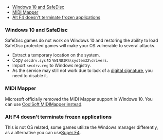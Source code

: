 * [Windows 10 and SafeDisc](#windows-10-and-safedisc)
* [MIDI Mapper](#midi-mapper)
* [Alt F4 doesn't terminate frozen applications](#alt-f4-doesnt-terminate-frozen-applications)

### Windows 10 and SafeDisc

SafeDisc games do not work on Windows 10 and restoring the ability to load SafeDisc protected games will make your OS vulnerable to several attacks.

* Extract a temporary location on the system.
* Copy `secdrv.sys` to `%WINDIR%\system32\drivers`.
* Import `secdrv.reg` to Windows registry.
* As the service may still not work due to lack of a [digital signature](https://windowsreport.com/driver-signature-enforcement-windows-10/), you need to disable it.


### MIDI Mapper

Microsoft officially removed the MIDI Mapper support in Windows 10. You can use [CoolSoft MIDIMapper instead](https://coolsoft.altervista.org/en/midimapper).


### Alt F4 doesn't terminate frozen applications

This is not OS related, some games utilize the Windows manager differently, as a alternative you can use[Super F4](https://stefansundin.github.io/superf4/).
